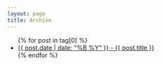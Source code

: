 ```yaml
---
layout: page
title: Archive
---
```


<ul>
   {% for post in tag[0] %}
      <li><a href="{{ post.url }}">{{ post.date | date: "%B %Y" }} - {{ post.title }}</a></li>
   {% endfor %}
</ul>
